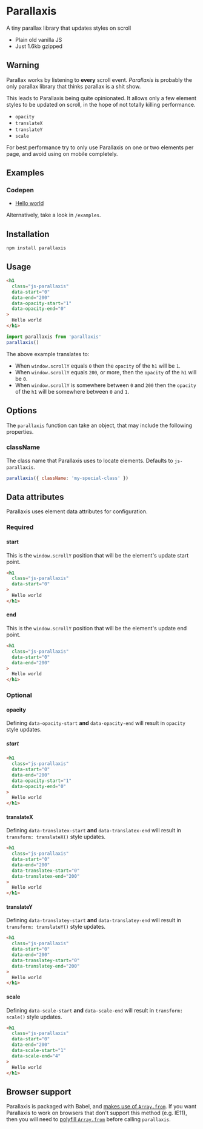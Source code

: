 # Parallaxis

A tiny parallax library that updates styles on scroll

- Plain old vanilla JS
- Just 1.6kb gzipped

## Warning

Parallax works by listening to **every** scroll event.
*Parallaxis* is probably the only parallax library that thinks
parallax is a shit show.

This leads to Parallaxis being quite opinionated. It allows
only a few element styles to be updated on scroll, in the
hope of not totally killing performance.

- `opacity`
- `translateX`
- `translateY`
- `scale`

For best performance try to only use Parallaxis on one or
two elements per page, and avoid using on mobile completely.

## Examples

### Codepen

- [Hello world](http://codepen.io/colinmeinke/pen/woWVLM)

Alternatively, take a look in `/examples`.

## Installation

```
npm install parallaxis
```

## Usage

```html
<h1
  class="js-parallaxis"
  data-start="0"
  data-end="200"
  data-opacity-start="1"
  data-opacity-end="0"
>
  Hello world
</h1>
```

```js
import parallaxis from 'parallaxis'
parallaxis()
```

The above example translates to:

- When `window.scrollY` equals `0` then the `opacity`
  of the `h1` will be `1`.
- When `window.scrollY` equals `200`, or more, then the
  `opacity` of the `h1` will be `0`.
- When `window.scrollY` is somewhere between `0` and
  `200` then the `opacity` of the `h1` will be
  somewhere between `0` and `1`.

## Options

The `parallaxis` function can take an object, that
may include the following properties.

### className

The class name that Parallaxis uses to locate elements.
Defaults to `js-parallaxis`.

```js
parallaxis({ className: 'my-special-class' })
```

## Data attributes

Parallaxis uses element data attributes for configuration.

### Required

#### start

This is the `window.scrollY` position that will be the
element's update start point.

```html
<h1
  class="js-parallaxis"
  data-start="0"
>
  Hello world
</h1>
```

#### end

This is the `window.scrollY` position that will be the
element's update end point.

```html
<h1
  class="js-parallaxis"
  data-start="0"
  data-end="200"
>
  Hello world
</h1>
```

### Optional

#### opacity

Defining `data-opacity-start` **and** `data-opacity-end` will
result in `opacity` style updates.

##### start

```html
<h1
  class="js-parallaxis"
  data-start="0"
  data-end="200"
  data-opacity-start="1"
  data-opacity-end="0"
>
  Hello world
</h1>
```

#### translateX

Defining `data-translatex-start` **and** `data-translatex-end`
will result in `transform: translateX()` style updates.

```html
<h1
  class="js-parallaxis"
  data-start="0"
  data-end="200"
  data-translatex-start="0"
  data-translatex-end="200"
>
  Hello world
</h1>
```

#### translateY

Defining `data-translatey-start` **and** `data-translatey-end`
will result in `transform: translateY()` style updates.

```html
<h1
  class="js-parallaxis"
  data-start="0"
  data-end="200"
  data-translatey-start="0"
  data-translatey-end="200"
>
  Hello world
</h1>
```

#### scale

Defining `data-scale-start` **and** `data-scale-end`
will result in `transform: scale()` style updates.

```html
<h1
  class="js-parallaxis"
  data-start="0"
  data-end="200"
  data-scale-start="1"
  data-scale-end="4"
>
  Hello world
</h1>
```

## Browser support

Parallaxis is packaged with Babel, and
[makes use of `Array.from`](https://babeljs.io/docs/usage/caveats).
If you want Parallaxis to work on browsers that don't support
this method (e.g. IE11), then you will need to
[polyfill `Array.from`](https://github.com/zloirock/core-js)
before calling `parallaxis`.
